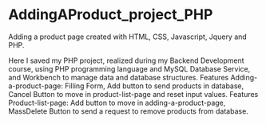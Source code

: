 # AddingAProduct_project_PHP

Adding a product page created with HTML, CSS, Javascript, Jquery and PHP.

Here I saved my PHP project, realized during my Backend Development course, using PHP programming language and MySQL Database Service, and Workbench to manage data and database structures. 
Features Adding-a-product-page: Filling Form, Add button to send products in database, Cancel Button to move in product-list-page and reset input values.
Features Product-list-page: Add button to move in adding-a-product-page, MassDelete Button to send a request to remove products from database.
